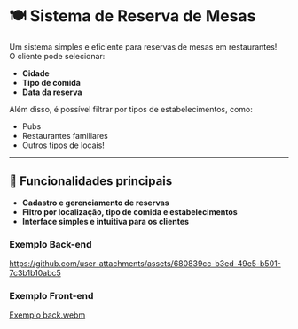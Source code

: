 
# 🍽️ **Sistema de Reserva de Mesas**  

Um sistema simples e eficiente para reservas de mesas em restaurantes!  
O cliente pode selecionar:  
-  **Cidade**  
-  **Tipo de comida**  
-  **Data da reserva**  

Além disso, é possível filtrar por tipos de estabelecimentos, como:  
-  Pubs  
-  Restaurantes familiares  
-  Outros tipos de locais!  

---


## 📌 **Funcionalidades principais**  

- **Cadastro e gerenciamento de reservas**  
- **Filtro por localização, tipo de comida e estabelecimentos**  
- **Interface simples e intuitiva para os clientes**  


### Exemplo Back-end


https://github.com/user-attachments/assets/680839cc-b3ed-49e5-b501-7c3b1b10abc5



### Exemplo Front-end
[Exemplo back.webm](https://github.com/user-attachments/assets/a3c6516c-ada9-4b80-94a1-c5d33cc32a2f)
